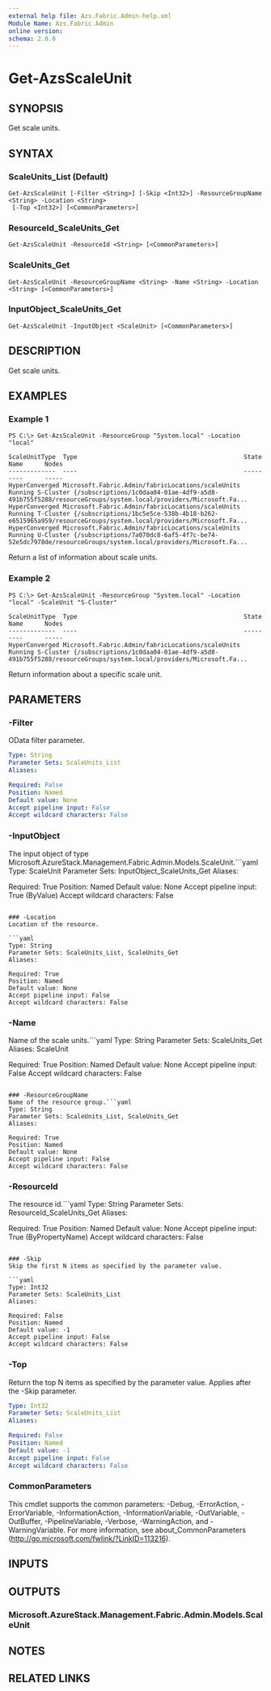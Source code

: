 ```yaml
---
external help file: Azs.Fabric.Admin-help.xml
Module Name: Azs.Fabric.Admin
online version: 
schema: 2.0.0
---
```


# Get-AzsScaleUnit

## SYNOPSIS
Get scale units.

## SYNTAX

### ScaleUnits_List (Default)
```
Get-AzsScaleUnit [-Filter <String>] [-Skip <Int32>] -ResourceGroupName <String> -Location <String>
 [-Top <Int32>] [<CommonParameters>]
```

### ResourceId_ScaleUnits_Get
```
Get-AzsScaleUnit -ResourceId <String> [<CommonParameters>]
```

### ScaleUnits_Get
```
Get-AzsScaleUnit -ResourceGroupName <String> -Name <String> -Location <String> [<CommonParameters>]
```

### InputObject_ScaleUnits_Get
```
Get-AzsScaleUnit -InputObject <ScaleUnit> [<CommonParameters>]
```

## DESCRIPTION
Get scale units.

## EXAMPLES

### Example 1
```
PS C:\> Get-AzsScaleUnit -ResourceGroup "System.local" -Location "local"

ScaleUnitType  Type                                              State   Name      Nodes
-------------  ----                                              -----   ----      -----
HyperConverged Microsoft.Fabric.Admin/fabricLocations/scaleUnits Running S-Cluster {/subscriptions/1c0daa04-01ae-4df9-a5d8-491b755f5288/resourceGroups/system.local/providers/Microsoft.Fa...
HyperConverged Microsoft.Fabric.Admin/fabricLocations/scaleUnits Running T-Cluster {/subscriptions/1bc5e5ce-538b-4b18-b262-e6515965a959/resourceGroups/system.local/providers/Microsoft.Fa...
HyperConverged Microsoft.Fabric.Admin/fabricLocations/scaleUnits Running U-Cluster {/subscriptions/7a070dc8-6af5-4f7c-be74-52e5dc7978de/resourceGroups/system.local/providers/Microsoft.Fa...
```

Return a list of information about scale units.

### Example 2
```
PS C:\> Get-AzsScaleUnit -ResourceGroup "System.local" -Location "local" -ScaleUnit "S-Cluster"

ScaleUnitType  Type                                              State   Name      Nodes
-------------  ----                                              -----   ----      -----
HyperConverged Microsoft.Fabric.Admin/fabricLocations/scaleUnits Running S-Cluster {/subscriptions/1c0daa04-01ae-4df9-a5d8-491b755f5288/resourceGroups/system.local/providers/Microsoft.Fa...
```

Return information about a specific scale unit.

## PARAMETERS

### -Filter
OData filter parameter.

```yaml
Type: String
Parameter Sets: ScaleUnits_List
Aliases: 

Required: False
Position: Named
Default value: None
Accept pipeline input: False
Accept wildcard characters: False
```

### -InputObject
The input object of type Microsoft.AzureStack.Management.Fabric.Admin.Models.ScaleUnit.```yaml
Type: ScaleUnit
Parameter Sets: InputObject_ScaleUnits_Get
Aliases: 

Required: True
Position: Named
Default value: None
Accept pipeline input: True (ByValue)
Accept wildcard characters: False
```

### -Location
Location of the resource.

```yaml
Type: String
Parameter Sets: ScaleUnits_List, ScaleUnits_Get
Aliases: 

Required: True
Position: Named
Default value: None
Accept pipeline input: False
Accept wildcard characters: False
```

### -Name
Name of the scale units.```yaml
Type: String
Parameter Sets: ScaleUnits_Get
Aliases: ScaleUnit

Required: True
Position: Named
Default value: None
Accept pipeline input: False
Accept wildcard characters: False
```

### -ResourceGroupName
Name of the resource group.```yaml
Type: String
Parameter Sets: ScaleUnits_List, ScaleUnits_Get
Aliases: 

Required: True
Position: Named
Default value: None
Accept pipeline input: False
Accept wildcard characters: False
```

### -ResourceId
The resource id.```yaml
Type: String
Parameter Sets: ResourceId_ScaleUnits_Get
Aliases: 

Required: True
Position: Named
Default value: None
Accept pipeline input: True (ByPropertyName)
Accept wildcard characters: False
```

### -Skip
Skip the first N items as specified by the parameter value.

```yaml
Type: Int32
Parameter Sets: ScaleUnits_List
Aliases: 

Required: False
Position: Named
Default value: -1
Accept pipeline input: False
Accept wildcard characters: False
```

### -Top
Return the top N items as specified by the parameter value.
Applies after the -Skip parameter.

```yaml
Type: Int32
Parameter Sets: ScaleUnits_List
Aliases: 

Required: False
Position: Named
Default value: -1
Accept pipeline input: False
Accept wildcard characters: False
```

### CommonParameters
This cmdlet supports the common parameters: -Debug, -ErrorAction, -ErrorVariable, -InformationAction, -InformationVariable, -OutVariable, -OutBuffer, -PipelineVariable, -Verbose, -WarningAction, and -WarningVariable. For more information, see about_CommonParameters (http://go.microsoft.com/fwlink/?LinkID=113216).

## INPUTS

## OUTPUTS

### Microsoft.AzureStack.Management.Fabric.Admin.Models.ScaleUnit

## NOTES

## RELATED LINKS

